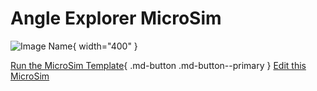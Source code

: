 # Angle Explorer MicroSim

![Image Name](./template.png){ width="400" }

[Run the MicroSim Template](./angle-explorer.html){ .md-button .md-button--primary }
[Edit this MicroSim](https://editor.p5js.org/dmccreary/sketches/dJq4nTXE4)